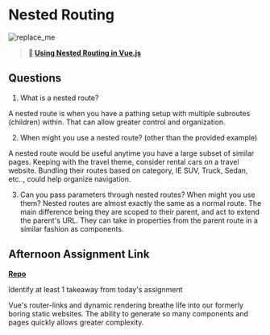 # Nested Routing

![replace_me](https://codeworks.blob.core.windows.net/public/assets/img/illustrations/placeholder.svg)

> **📖 [Using Nested Routing in Vue.js](https://codeworksacademy.com/fs-student-guide/resources/wk6/04-Child-Routes)**

## Questions

1. What is a nested route?

A nested route is when you have a pathing setup with multiple subroutes (children) within.
That can allow greater control and organization.

2. When might you use a nested route? (other than the provided example)

A nested route would be useful anytime you have a large subset of similar pages. 
Keeping with the travel theme, consider rental cars on a travel website. 
Bundling their routes based on category, IE SUV, Truck, Sedan, etc.., could help organize navigation.

3. Can you pass parameters through nested routes? When might you use them?
Nested routes are almost exactly the same as a normal route. 
The main difference being they are scoped to their parent, and act to extend the parent's URL. They can take in properties from the parent route in a similar fashion as components.

## Afternoon Assignment Link

**[Repo](https://github.com/ZacGamble/blogger)**

Identify at least 1 takeaway from today's assignment

Vue's router-links and dynamic rendering breathe life into our formerly boring static websites.
The ability to generate so many components and pages quickly allows greater complexity.